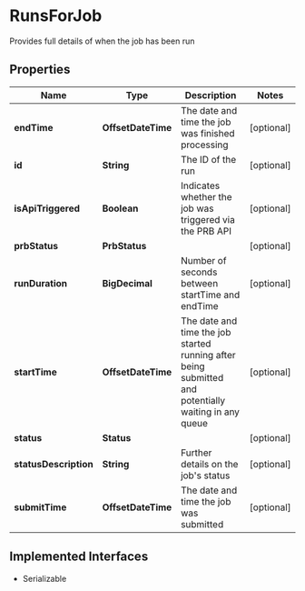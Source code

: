 

# RunsForJob

Provides full details of when the job has been run

## Properties

Name | Type | Description | Notes
------------ | ------------- | ------------- | -------------
**endTime** | **OffsetDateTime** | The date and time the job was finished processing |  [optional]
**id** | **String** | The ID of the run |  [optional]
**isApiTriggered** | **Boolean** | Indicates whether the job was triggered via the PRB API |  [optional]
**prbStatus** | **PrbStatus** |  |  [optional]
**runDuration** | **BigDecimal** | Number of seconds between startTime and endTime |  [optional]
**startTime** | **OffsetDateTime** | The date and time the job started running after being submitted and potentially waiting in any queue |  [optional]
**status** | **Status** |  |  [optional]
**statusDescription** | **String** | Further details on the job&#39;s status |  [optional]
**submitTime** | **OffsetDateTime** | The date and time the job was submitted |  [optional]


## Implemented Interfaces

* Serializable



